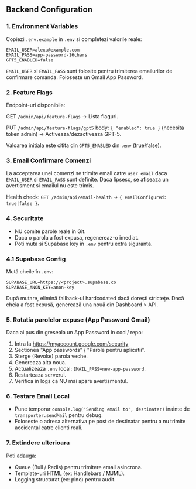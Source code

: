 ## Backend Configuration

### 1. Environment Variables
Copiezi `.env.example` in `.env` si completezi valorile reale:

```
EMAIL_USER=alexa@example.com
EMAIL_PASS=app-password-16chars
GPT5_ENABLED=false
```

`EMAIL_USER` si `EMAIL_PASS` sunt folosite pentru trimiterea emailurilor de confirmare comanda. Foloseste un Gmail App Password.

### 2. Feature Flags
Endpoint-uri disponibile:

GET `/admin/api/feature-flags` -> Lista flaguri.

PUT `/admin/api/feature-flags/gpt5` body: `{ "enabled": true }` (necesita token admin) -> Activeaza/dezactiveaza GPT-5.

Valoarea initiala este citita din `GPT5_ENABLED` din `.env` (true/false).

### 3. Email Confirmare Comenzi
La acceptarea unei comenzi se trimite email catre `user_email` daca `EMAIL_USER` si `EMAIL_PASS` sunt definite. Daca lipsesc, se afiseaza un avertisment si emailul nu este trimis.

Health check: `GET /admin/api/email-health` -> `{ emailConfigured: true|false }`.

### 4. Securitate
- NU comite parole reale in Git.
- Daca o parola a fost expusa, regenereaz-o imediat.
- Poti muta si Supabase key in `.env` pentru extra siguranta.

### 4.1 Supabase Config
Mută cheile în `.env`:

```
SUPABASE_URL=https://<project>.supabase.co
SUPABASE_ANON_KEY=anon-key
```

După mutare, elimină fallback-ul hardcodated dacă dorești strictețe. Dacă cheia a fost expusă, generează una nouă din Dashboard > API.

### 5. Rotatia parolelor expuse (App Password Gmail)
Daca ai pus din greseala un App Password in cod / repo:
1. Intra la https://myaccount.google.com/security
2. Sectionea "App passwords" / "Parole pentru aplicatii".
3. Sterge (Revoke) parola veche.
4. Genereaza alta noua.
5. Actualizeaza `.env` local: `EMAIL_PASS=new-app-password`.
6. Restarteaza serverul.
7. Verifica in logs ca NU mai apare avertismentul.

### 6. Testare Email Local
- Pune temporar `console.log('Sending email to', destinatar)` inainte de `transporter.sendMail` pentru debug.
- Foloseste o adresa alternativa pe post de destinatar pentru a nu trimite accidental catre clienti reali.

### 7. Extindere ulterioara
Poti adauga:
- Queue (Bull / Redis) pentru trimitere email asincrona.
- Template-uri HTML (ex: Handlebars / MJML).
- Logging structurat (ex: pino) pentru audit.

